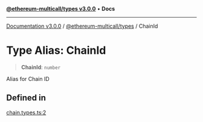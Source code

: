 [**@ethereum-multicall/types v3.0.0**](../README.md) • **Docs**

***

[Documentation v3.0.0](../../../packages.md) / [@ethereum-multicall/types](../README.md) / ChainId

# Type Alias: ChainId

> **ChainId**: `number`

Alias for Chain ID

## Defined in

[chain.types.ts:2](https://github.com/niZmosis/ethereum-multicall/blob/68ee699eca0cd184d8f0b7213bb6f4fe15a011a1/packages/types/src/chain.types.ts#L2)
